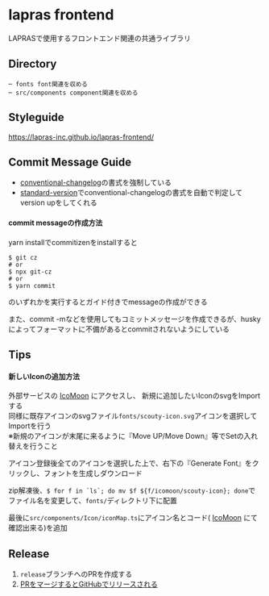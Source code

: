 # lapras frontend

LAPRASで使用するフロントエンド関連の共通ライブラリ

## Directory

```
─ fonts font関連を収める
─ src/components component関連を収める
```

## Styleguide

https://lapras-inc.github.io/lapras-frontend/

## Commit Message Guide

- [conventional-changelog](https://github.com/conventional-changelog/conventional-changelog)の書式を強制している
- [standard-version](https://github.com/conventional-changelog/standard-version)でconventional-changelogの書式を自動で判定してversion upをしてくれる

#### commit messageの作成方法

yarn installでcommitizenをinstallすると

```shell
$ git cz
# or
$ npx git-cz
# or
$ yarn commit
```

のいずれかを実行するとガイド付きでmessageの作成ができる

また、commit -mなどを使用してもコミットメッセージを作成できるが、huskyによってフォーマットに不備があるとcommitされないようにしている

## Tips
#### 新しいIconの追加方法
外部サービスの [IcoMoon](https://icomoon.io/) にアクセスし、
新規に追加したいIconのsvgをImportする<br>
同様に既存アイコンのsvgファイル`fonts/scouty-icon.svg`アイコンを選択してImportを行う<br>
※新規のアイコンが末尾に来るように『Move UP/Move Down』等でSetの入れ替えを行うこと

アイコン登録後全てのアイコンを選択した上で、右下の『Generate Font』をクリックし、フォントを生成しダウンロード

zip解凍後、``$ for f in `ls`; do mv $f ${f/icomoon/scouty-icon}; done``で
ファイル名を変更して、`fonts/`ディレクトリ下に配置

最後に`src/components/Icon/iconMap.ts`にアイコン名とコード( [IcoMoon](https://icomoon.io/) にて確認出来る)を追加


## Release
1. `release`ブランチへのPRを作成する
2. [PRをマージするとGitHubでリリースされる](.github/workflows/npm-release.yml)

